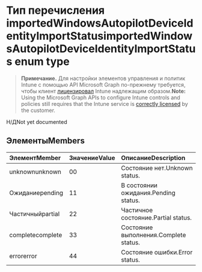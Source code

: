 # <a name="importedwindowsautopilotdeviceidentityimportstatus-enum-type"></a><span data-ttu-id="2258e-101">Тип перечисления importedWindowsAutopilotDeviceIdentityImportStatus</span><span class="sxs-lookup"><span data-stu-id="2258e-101">importedWindowsAutopilotDeviceIdentityImportStatus enum type</span></span>

> <span data-ttu-id="2258e-102">**Примечание.** Для настройки элементов управления и политик Intune с помощью API Microsoft Graph по-прежнему требуется, чтобы клиент [лицензировал](https://go.microsoft.com/fwlink/?linkid=839381) Intune надлежащим образом.</span><span class="sxs-lookup"><span data-stu-id="2258e-102">**Note:** Using the Microsoft Graph APIs to configure Intune controls and policies still requires that the Intune service is [correctly licensed](https://go.microsoft.com/fwlink/?linkid=839381) by the customer.</span></span>

<span data-ttu-id="2258e-103">Н/Д</span><span class="sxs-lookup"><span data-stu-id="2258e-103">Not yet documented</span></span>
## <a name="members"></a><span data-ttu-id="2258e-104">Элементы</span><span class="sxs-lookup"><span data-stu-id="2258e-104">Members</span></span>
|<span data-ttu-id="2258e-105">Элемент</span><span class="sxs-lookup"><span data-stu-id="2258e-105">Member</span></span>|<span data-ttu-id="2258e-106">Значение</span><span class="sxs-lookup"><span data-stu-id="2258e-106">Value</span></span>|<span data-ttu-id="2258e-107">Описание</span><span class="sxs-lookup"><span data-stu-id="2258e-107">Description</span></span>|
|:---|:---|:---|
|<span data-ttu-id="2258e-108">unknown</span><span class="sxs-lookup"><span data-stu-id="2258e-108">unknown</span></span>|<span data-ttu-id="2258e-109">0</span><span class="sxs-lookup"><span data-stu-id="2258e-109">0</span></span>|<span data-ttu-id="2258e-110">Состояние нет.</span><span class="sxs-lookup"><span data-stu-id="2258e-110">Unknown status.</span></span>|
|<span data-ttu-id="2258e-111">Ожидание</span><span class="sxs-lookup"><span data-stu-id="2258e-111">pending</span></span>|<span data-ttu-id="2258e-112">1</span><span class="sxs-lookup"><span data-stu-id="2258e-112">1</span></span>|<span data-ttu-id="2258e-113">В состоянии ожидания.</span><span class="sxs-lookup"><span data-stu-id="2258e-113">Pending status.</span></span>|
|<span data-ttu-id="2258e-114">Частичный</span><span class="sxs-lookup"><span data-stu-id="2258e-114">partial</span></span>|<span data-ttu-id="2258e-115">2</span><span class="sxs-lookup"><span data-stu-id="2258e-115">2</span></span>|<span data-ttu-id="2258e-116">Частичное состояние.</span><span class="sxs-lookup"><span data-stu-id="2258e-116">Partial status.</span></span>|
|<span data-ttu-id="2258e-117">complete</span><span class="sxs-lookup"><span data-stu-id="2258e-117">complete</span></span>|<span data-ttu-id="2258e-118">3</span><span class="sxs-lookup"><span data-stu-id="2258e-118">3</span></span>|<span data-ttu-id="2258e-119">Состояние выполнения.</span><span class="sxs-lookup"><span data-stu-id="2258e-119">Complete status.</span></span>|
|<span data-ttu-id="2258e-120">error</span><span class="sxs-lookup"><span data-stu-id="2258e-120">error</span></span>|<span data-ttu-id="2258e-121">4</span><span class="sxs-lookup"><span data-stu-id="2258e-121">4</span></span>|<span data-ttu-id="2258e-122">Состояние ошибки.</span><span class="sxs-lookup"><span data-stu-id="2258e-122">Error status.</span></span>|



